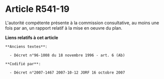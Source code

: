 # Article R541-19

L'autorité compétente présente à la commission consultative, au moins une fois par an, un rapport relatif à la mise en oeuvre
du plan.

**Liens relatifs à cet article**

	**Anciens textes**:

	  - Décret n°96-1008 du 18 novembre 1996 - art. 6 (Ab)

	**Codifié par**:

	  - Décret n°2007-1467 2007-10-12 JORF 16 octobre 2007
